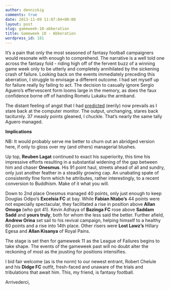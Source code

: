 ```yaml
---
author: denniskig
comments: true
date: 2013-11-09 11:07:04+00:00
layout: post
slug: gameweek-10-abberation
title: Gameweek 10 - Abberation
wordpress_id: 181
---
```


It’s a pain that only the most seasoned of fantasy football campaigners would resonate with enough to comprehend. The narrative is a well told one across the fantasy fold - riding high off of the fervent buzz of a winning game week only to be utterly and completely annihilated by the sickening crash of failure. Looking back on the events immediately preceding this aberration, I struggle to envisage a different outcome. I had set myself up for failure really by failing to act. The decision to casually ignore Sergio Aguero’s effervescent form looms large in the memory, as does the faux confidence borne off of handing Romelu Lukaku the armband.

The distant feeling of angst that I had [predicted](http://leaguefls.wordpress.com/2013/10/27/gameweek-9-catharsis/) (eerily) now prevails as I stare back at the computer monitor. The output, unchanging, stares back taciturnly. 37 measly points gleaned, I chuckle. That’s nearly the same tally Aguero managed.

**Implications**

NB: It would probably serve me better to churn out an abridged version here, if only to gloss over my (and others) managerial blushes.

Up top, **Reuben Lagat** continued to exact his superiority, this time his impressive efforts resulting in a substantial widening of the gap between him and chaser **Onesmus**. His 91 point haul, streets ahead of all and sundry, only just another feather in a steadily growing cap. An unabating spate of consistently fine form which he attributes, rather interestingly, to a recent conversion to Buddhism. Make of it what you will.

Down to 2nd place Onesmus managed 40 points, only just enough to keep Douglas Odipo’s **Excelsia FC** at bay. While **Fabian Ntabo’s** 44 points were not especially spectacular, they facilitated a rise in position above **Allan Omoga** (who got 41). Kevin Adhaya of **Bazinga FC** rose above **Saddam Sadd** and **yours truly**, both for whom the less said the better. Further afield, **Andrew Orina** set sail to his revival campaign, helping himself to a healthy 60 points and a rise into 14th place. Other risers were **Lost Lawz’s** Hillary Egesa and **Allan Kisanya** of Royal Pains.

The stage is set then for gameweek 11 as the League of Failures begins to take shape. The events of the gameweek past will no doubt alter the reckoning of most as the jousting for positions intensifies.

I bid fair welcome (as is the norm) to our newest entrant, Robert Chelule and his **Didge FC** outfit, fresh-faced and unaware of the trials and tribulations that await him. This, my friend, is fantasy football.

Arrivederci,


